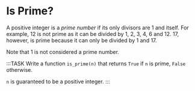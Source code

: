 # Is Prime?

A positive integer is a *prime number* if its only divisors are 1 and itself.
For example, 12 is not prime as it can be divided by 1, 2, 3, 4, 6 and 12.
17, however, is prime because it can only be divided by 1 and 17.

Note that 1 is not considered a prime number.

:::TASK
Write a function `is_prime(n)` that returns `True` if `n` is prime, `False` otherwise.

`n` is guaranteed to be a positive integer.
:::
